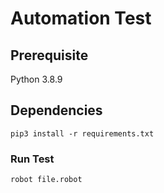 # Automation Test

## Prerequisite
Python 3.8.9

## Dependencies

```pip3 install -r requirements.txt```

### Run Test

```robot file.robot```